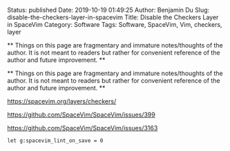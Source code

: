 Status: published
Date: 2019-10-19 01:49:25
Author: Benjamin Du
Slug: disable-the-checkers-layer-in-spacevim
Title: Disable the Checkers Layer in SpaceVim
Category: Software
Tags: Software, SpaceVim, Vim, checkers, layer

**
Things on this page are fragmentary and immature notes/thoughts of the author.
It is not meant to readers but rather for convenient reference of the author and future improvement.
**


**
Things on this page are fragmentary and immature notes/thoughts of the author.
It is not meant to readers but rather for convenient reference of the author and future improvement.
**

https://spacevim.org/layers/checkers/


https://github.com/SpaceVim/SpaceVim/issues/399

https://github.com/SpaceVim/SpaceVim/issues/3163

```
let g:spacevim_lint_on_save = 0
```
